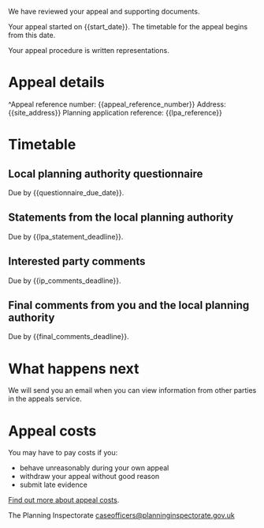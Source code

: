 We have reviewed your appeal and supporting documents.

Your appeal started on {{start_date}}. The timetable for the appeal begins from this date.

Your appeal procedure is written representations.

# Appeal details

^Appeal reference number: {{appeal_reference_number}}
Address: {{site_address}}
Planning application reference: {{lpa_reference}}

# Timetable

## Local planning authority questionnaire

Due by {{questionnaire_due_date}}.

## Statements from the local planning authority

Due by {{lpa_statement_deadline}}.

## Interested party comments

Due by {{ip_comments_deadline}}.

## Final comments from you and the local planning authority

Due by {{final_comments_deadline}}.

# What happens next

We will send you an email when you can view information from other parties in the appeals service.

# Appeal costs

You may have to pay costs if you:

- behave unreasonably during your own appeal
- withdraw your appeal without good reason
- submit late evidence

[Find out more about appeal costs](https://www.gov.uk/claim-planning-appeal-costs).

The Planning Inspectorate
caseofficers@planninginspectorate.gov.uk
